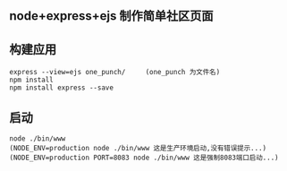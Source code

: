 ## node+express+ejs 制作简单社区页面

## 构建应用 
    express --view=ejs one_punch/     (one_punch 为文件名)
    npm install
    npm install express --save
    
## 启动
    node ./bin/www
    (NODE_ENV=production node ./bin/www 这是生产环境启动,没有错误提示...)
    (NODE_ENV=production PORT=8083 node ./bin/www 这是强制8083端口启动...)
    
    